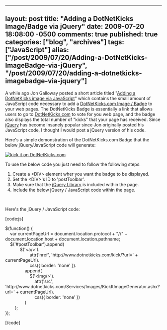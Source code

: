   ---
  layout: post
  title: "Adding a DotNetKicks Image/Badge via jQuery"
  date: 2009-07-20 18:08:00 -0500
  comments: true
  published: true
  categories: ["blog", "archives"]
  tags: ["JavaScript"]
  alias: ["/post/2009/07/20/Adding-a-DotNetKicks-ImageBadge-via-jQuery", "/post/2009/07/20/adding-a-dotnetkicks-imagebadge-via-jquery"]
  ---
<!-- more -->
<p>A while ago Jon Galloway posted a short article titled "<a href="http://weblogs.asp.net/jgalloway/archive/2007/03/08/adding-a-dotnetkicks-image-via-javascript.aspx">Adding a DotNetKicks image via JavaScript</a>" which contains the small amount of JavaScript code necessary to add a <a href="http://www.dotnetkicks.com/docs/kickitbadge">DotNetKicks.com Image / Badge</a> to your web pages. The DotNetKicks Badge is essentially a link that allows users to go to <a href="http://dotnetkicks.com">DotNetKicks.com</a> to vote for you web page, and the badge also displays the total number of "kicks" that your page has received. Since <a href="http://jquery.com">jQuery</a> has become insanely popular since Jon originally posted his JavaScript code, I thought I would post a jQuery version of his code.</p>
<p>Here's a simple demonstration of the DotNetKicks.com Badge that the below jQuery/JavaScript code will generate:</p>
<p><a href="http://www.dotnetkicks.com/kick/?url=http%3A%2F%2Fpietschsoft.com%2Fpost%2F2009%2F07%2F20%2FAdding-a-DotNetKicks-ImageBadge-via-jQuery.aspx"><img src="http://www.dotnetkicks.com/Services/Images/KickItImageGenerator.ashx?url=http%3A%2F%2Fpietschsoft.com%2Fpost%2F2009%2F07%2F20%2FAdding-a-DotNetKicks-ImageBadge-via-jQuery.aspx&amp;bgcolor=0099FF" border="0" alt="kick it on DotNetKicks.com" /></a></p>
<p>To use the below code you just need to follow the following steps:</p>
<ol>
<li>Create a &lt;DIV&gt; element wher you want the badge to be displayed.</li>
<li>Set the &lt;DIV&gt;'s ID to 'postToolbar'.</li>
<li>Make sure that the <a href="http://jquery.com">jQuery Library</a> is included within the page.</li>
<li>Include the below jQuery / JavaScript code within the page.</li>
</ol>
<p>&nbsp;</p>
<p>Here's the jQuery / JavaScript code:</p>
<p>[code:js]</p>
<p>$(function() {<br />&nbsp;&nbsp;&nbsp; var currentPageUrl = document.location.protocol + "//" + document.location.host + document.location.pathname;<br />&nbsp;&nbsp;&nbsp; $('#postToolbar').append(<br />&nbsp;&nbsp;&nbsp;&nbsp;&nbsp;&nbsp;&nbsp;&nbsp;&nbsp;&nbsp;&nbsp; $('&lt;a/&gt;').<br />&nbsp;&nbsp;&nbsp;&nbsp;&nbsp;&nbsp;&nbsp;&nbsp;&nbsp;&nbsp;&nbsp;&nbsp;&nbsp;&nbsp;&nbsp;&nbsp;&nbsp;&nbsp;&nbsp; attr('href', 'http://www.dotnetkicks.com/kick/?url=' + currentPageUrl).<br />&nbsp;&nbsp;&nbsp;&nbsp;&nbsp;&nbsp;&nbsp;&nbsp;&nbsp;&nbsp;&nbsp;&nbsp;&nbsp;&nbsp;&nbsp;&nbsp;&nbsp;&nbsp;&nbsp; css({ border: 'none' }).<br />&nbsp;&nbsp;&nbsp;&nbsp;&nbsp;&nbsp;&nbsp;&nbsp;&nbsp;&nbsp;&nbsp;&nbsp;&nbsp;&nbsp;&nbsp; append(<br />&nbsp;&nbsp;&nbsp;&nbsp;&nbsp;&nbsp;&nbsp;&nbsp;&nbsp;&nbsp;&nbsp;&nbsp;&nbsp;&nbsp;&nbsp;&nbsp;&nbsp;&nbsp;&nbsp; $('&lt;img/&gt;').<br />&nbsp;&nbsp;&nbsp;&nbsp;&nbsp;&nbsp;&nbsp;&nbsp;&nbsp;&nbsp;&nbsp;&nbsp;&nbsp;&nbsp;&nbsp;&nbsp;&nbsp;&nbsp;&nbsp;&nbsp;&nbsp;&nbsp;&nbsp; attr('src', 'http://www.dotnetkicks.com/Services/Images/KickItImageGenerator.ashx?url=' + currentPageUrl).<br />&nbsp;&nbsp;&nbsp;&nbsp;&nbsp;&nbsp;&nbsp;&nbsp;&nbsp;&nbsp;&nbsp;&nbsp;&nbsp;&nbsp;&nbsp;&nbsp;&nbsp;&nbsp;&nbsp;&nbsp;&nbsp;&nbsp;&nbsp; css({ border: 'none' })<br />&nbsp;&nbsp;&nbsp;&nbsp;&nbsp;&nbsp;&nbsp;&nbsp;&nbsp;&nbsp;&nbsp;&nbsp;&nbsp;&nbsp;&nbsp; )<br />&nbsp;&nbsp;&nbsp;&nbsp;&nbsp;&nbsp;&nbsp; );<br />});</p>
<p>[/code]</p>
